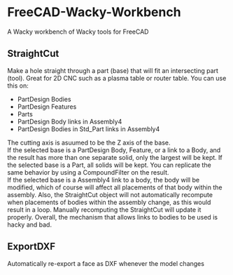 # FreeCAD-Wacky-Workbench
A Wacky workbench of Wacky tools for FreeCAD

## StraightCut
Make a hole straight through a part (base) that will fit an intersecting part (tool). Great for 2D CNC such as a plasma table or router table.
You can use this on:
- PartDesign Bodies
- PartDesign Features
- Parts
- PartDesign Body links in Assembly4
- PartDesign Bodies in Std_Part links in Assembly4

The cutting axis is asuumed to be the Z axis of the base.  
If the selected base is a PartDesign Body, Feature, or a link to a Body, and the result has more than one separate solid, only the largest will be kept. If the selected base is a Part, all solids will be kept. You can replicate the same behavior by using a CompoundFilter on the result.  
If the selected base is a Assembly4 link to a body, the body will be modified, which of course will affect all placements of that body within the assembly. Also, the StraightCut object will not automatically recompute when placements of bodies within the assembly change, as this would result in a loop. Manually recomputing the StraightCut will update it properly. Overall, the mechanism that allows links to bodies to be used is hacky and bad.  

## ExportDXF
Automatically re-export a face as DXF whenever the model changes
